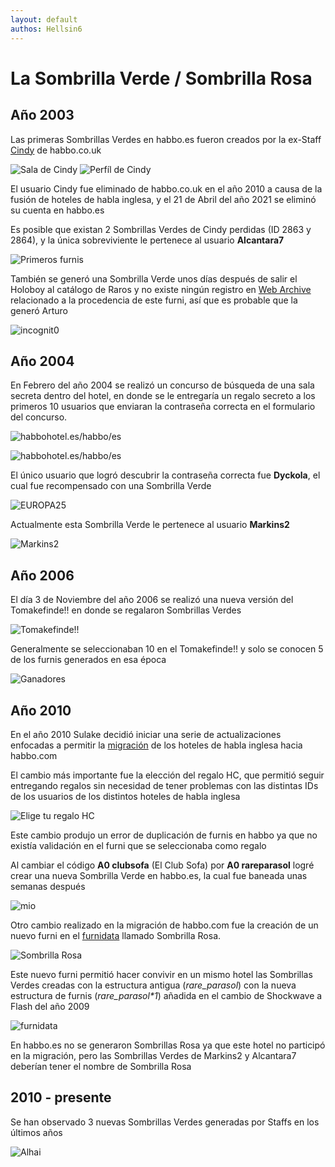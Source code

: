 ```yaml
---
layout: default
authos: Hellsin6
---
```


# La Sombrilla Verde / Sombrilla Rosa

## Año 2003

Las primeras Sombrillas Verdes en habbo.es fueron creados por la ex-Staff [Cindy](https://habboxwiki.com/Cindy) de habbo.co.uk

![Sala de Cindy](sala_cindy.jpg)
![Perfíl de Cindy](cindy_perfil.png)

El usuario Cindy fue eliminado de habbo.co.uk en el año 2010 a causa de la fusión de hoteles de habla inglesa, y el 21 de Abril del año 2021 se eliminó su cuenta en habbo.es

Es posible que existan 2 Sombrillas Verdes de Cindy perdidas (ID 2863 y 2864), y la única sobreviviente le pertenece al usuario **Alcantara7**

![Primeros furnis](primeros.png)

También se generó una Sombrilla Verde unos días después de salir el Holoboy al catálogo de Raros y no existe ningún registro en [Web Archive](https://web.archive.org/web/20030701000000*/http://www.habbohotel.es/habbo/es/) relacionado a la procedencia de este furni, así que es probable que la generó Arturo

![incognit0](incognit0.png)


## Año 2004

En Febrero del año 2004 se realizó un concurso de búsqueda de una sala secreta dentro del hotel, en donde se le entregaría un regalo secreto a los primeros 10 usuarios que enviaran la contraseña correcta en el formulario del concurso. 

![habbohotel.es/habbo/es](pagina_2004.png)

![habbohotel.es/habbo/es](pagina_secreto_2004.png)

El único usuario que logró descubrir la contraseña correcta fue **Dyckola**, el cual fue recompensado con una Sombrilla Verde

![EUROPA25](EUROPA25.png)

Actualmente esta Sombrilla Verde le pertenece al usuario **Markins2**

![Markins2](markins2.png)

## Año 2006

El día 3 de Noviembre del año 2006 se realizó una nueva versión del Tomakefinde!! en donde se regalaron Sombrillas Verdes

![Tomakefinde!!](tomakefinde.png)

Generalmente se seleccionaban 10 en el Tomakefinde!! y solo se conocen 5 de los furnis generados en esa época

![Ganadores](parasoles_tomakefinde.png)

## Año 2010

En el año 2010 Sulake decidió iniciar una serie de actualizaciones enfocadas a permitir la [migración](https://habboxwiki.com/Merge) de los hoteles de habla inglesa hacia habbo.com

El cambio más importante fue la elección del regalo HC, que permitió seguir entregando regalos sin necesidad de tener problemas con las distintas IDs de los usuarios de los distintos hoteles de habla inglesa

![Elige tu regalo HC](regalo_hc.png)

Este cambio produjo un error de duplicación de furnis en habbo ya que no existía validación en el furni que se seleccionaba como regalo

Al cambiar el código **A0 clubsofa** (El Club Sofa) por **A0 rareparasol** logré crear una nueva Sombrilla Verde en habbo.es, la cual fue baneada unas semanas después

![mio](mio.png)

Otro cambio realizado en la migración de habbo.com fue la creación de un nuevo furni en el [furnidata](https://www.habbo.es/gamedata/furnidata_json/1) llamado Sombrilla Rosa.

![Sombrilla Rosa](sombrilla_rosa.png)

Este nuevo furni permitió hacer convivir en un mismo hotel las Sombrillas Verdes creadas con la estructura antigua (_rare_parasol_) con la nueva estructura de furnis (_rare_parasol*1_) añadida en el cambio de Shockwave a Flash del año 2009

![furnidata](furnidata.png)

En habbo.es no se generaron Sombrillas Rosa ya que este hotel no participó en la migración, pero las Sombrillas Verdes de Markins2 y Alcantara7 deberían tener el nombre de Sombrilla Rosa

## 2010 - presente

Se han observado 3 nuevas Sombrillas Verdes generadas por Staffs en los últimos años

![Alhai](staffs.png)